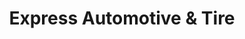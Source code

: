 ---
title: "Express Automotive & Tire"
url: /tulsa/express-automotive-and-tire/
shop: car repair
---